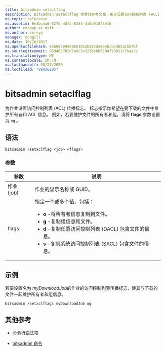 ```yaml
---
title: bitsadmin setaclflag
description: Bitsadmin setaclflag 命令的参考文章，用于设置访问控制列表 (ACL) 传播标志。
ms.topic: reference
ms.assetid: 6e3bcda0-827d-4dfd-8384-d1da018f3e10
author: coreyp-at-msft
ms.author: coreyp
manager: dongill
ms.date: 10/16/2017
ms.openlocfilehash: 89b605e94505610a2b355de9e4bcbc485a2bb7bf
ms.sourcegitcommit: 96d46c702e7a9c3a321bbbb5284f73911c7baa3c
ms.translationtype: MT
ms.contentlocale: zh-CN
ms.lasthandoff: 08/27/2020
ms.locfileid: "89026295"
---
```

# <a name="bitsadmin-setaclflag"></a>bitsadmin setaclflag

为作业设置访问控制列表 (ACL) 传播标志。 标志指示你希望在要下载的文件中维护所有者和 ACL 信息。 例如，若要维护文件的所有者和组，请将 **flags** 参数设置为 `og` 。

## <a name="syntax"></a>语法

```
bitsadmin /setaclflag <job> <flags>
```

### <a name="parameters"></a>参数

| 参数 | 说明 |
| --------- | ----------- |
| 作业 (job) | 作业的显示名称或 GUID。 |
| flags | 指定一个或多个值，包括：<ul><li>**o** -将所有者信息复制到文件。</li><li>**g** -复制组信息和文件。</li><li>**d** -复制任意访问控制列表 (DACL) 包含文件的信息。</li><li>**s** -复制系统访问控制列表 (SACL) 包含文件的信息。</li></ul> |

## <a name="examples"></a>示例

若要设置名为 *myDownloadJob*的作业的访问控制列表传播标志，使其与下载的文件一起维护所有者和组信息。

```
bitsadmin /setaclflags myDownloadJob og
```

## <a name="additional-references"></a>其他参考

- [命令行语法项](command-line-syntax-key.md)

- [bitsadmin 命令](bitsadmin.md)
